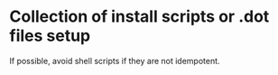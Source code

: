 # Collection of install scripts or .dot files setup
If possible, avoid shell scripts if they are not idempotent.

